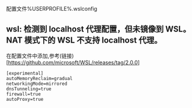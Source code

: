 配置文件%USERPROFILE%\.wslconfig

## wsl: 检测到 localhost 代理配置，但未镜像到 WSL。NAT 模式下的 WSL 不支持 localhost 代理。

在配置文件中添加,参考(链接)[https://github.com/microsoft/WSL/releases/tag/2.0.0]
```
[experimental]
autoMemoryReclaim=gradual  
networkingMode=mirrored
dnsTunneling=true
firewall=true
autoProxy=true
```
